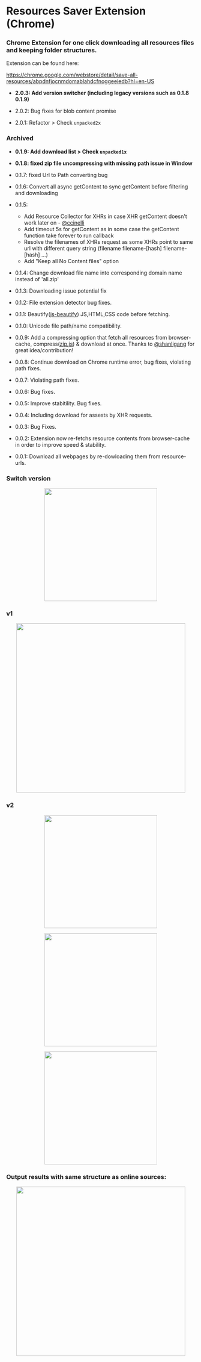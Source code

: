 # Resources Saver Extension (Chrome)

### Chrome Extension for one click downloading all resources files and keeping folder structures.

Extension can be found here:

https://chrome.google.com/webstore/detail/save-all-resources/abpdnfjocnmdomablahdcfnoggeeiedb?hl=en-US

- **2.0.3: Add version switcher (including legacy versions such as 0.1.8 0.1.9)**

- 2.0.2: Bug fixes for blob content promise

- 2.0.1: Refactor > Check `unpacked2x`

### Archived

- **0.1.9: Add download list > Check `unpacked1x`**

- **0.1.8: fixed zip file uncompressing with missing path issue in Window**

- 0.1.7: fixed Url to Path converting bug

- 0.1.6: Convert all async getContent to sync getContent before filtering and downloading

- 0.1.5:
    + Add Resource Collector for XHRs in case XHR getContent doesn't work later on - [@ccinelli](https://github.com/ccinelli)
    + Add timeout 5s for getContent as in some case the getContent function take forever to run callback
    + Resolve the filenames of XHRs request as some XHRs point to same url with different query string (filename filename-[hash] filename-[hash] ...)
    + Add "Keep all No Content files" option

- 0.1.4: Change download file name into corresponding domain name instead of 'all.zip'

- 0.1.3: Downloading issue potential fix

- 0.1.2: File extension detector bug fixes.

- 0.1.1: Beautify([js-beautify](https://github.com/beautify-web/js-beautify)) JS,HTML,CSS code before fetching.

- 0.1.0: Unicode file path/name compatibility.

- 0.0.9: Add a compressing option that fetch all resources from browser-cache, compress([zip.js](https://gildas-lormeau.github.io/zip.js/)) & download at once. Thanks to [@shanligang](https://github.com/shanligang) for great idea/contribution!

- 0.0.8: Continue download on Chrome runtime error, bug fixes, violating path fixes.

- 0.0.7: Violating path fixes.

- 0.0.6: Bug fixes.

- 0.0.5: Improve stabitility. Bug fixes.

- 0.0.4: Including download for assests by XHR requests.

- 0.0.3: Bug Fixes.

- 0.0.2: Extension now re-fetchs resource contents from browser-cache in order to improve speed & stability.

- 0.0.1: Download all webpages by re-dowloading them from resource-urls.

### Switch version
<p align="center">
    <img src="https://github.com/up209d/ResourcesSaverExt/blob/master/screenshot-switch-version.png?raw=true" width="300" />
</p>

### v1
<p align="center">
    <img src="https://github.com/up209d/ResourcesSaverExt/blob/master/screenshot.png?raw=true" width="450" />
</p>

### v2
<p align="center">
    <img src="https://github.com/up209d/ResourcesSaverExt/blob/master/screenshot-2-dark.png?raw=true" width="300" />
</p>
<p align="center">
    <img src="https://github.com/up209d/ResourcesSaverExt/blob/master/screenshot-2-modal.png?raw=true" width="300" />
</p>
<p align="center">
    <img src="https://github.com/up209d/ResourcesSaverExt/blob/master/screenshot-2-report.png?raw=true" width="300" />
</p>

### Output results with same structure as online sources:
<p align="center">
    <img src="https://github.com/up209d/ResourcesSaverExt/blob/master/screenshot2.png?raw=true" width="450" />
</p>


